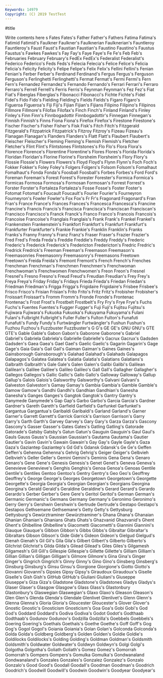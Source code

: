 ```yaml
---
Keywords: 14979
Copyright: (C) 2019 TestTest
---
```


#title

Write contents here
s Fates Fates's Father
Father's Fathers Fatima Fatima's Fatimid Fatimid's Faulkner Faulkner's Faulknerian Faulknerian's
Fauntleroy Fauntleroy's Faust Faust's Faustian Faustian's Faustino Faustino's Faustus Faustus's
Fawkes Fawkes's Fay Fay's Faye Faye's Fe Fe's Feb Feb's
Februaries February February's FedEx FedEx's Federalist Federalist's Federico Federico's Feds
Feds's Felecia Felecia's Felice Felice's Felicia Felicia's Felicity Felicity's Felipe
Felipe's Felix Felix's Fellini Fellini's Fenian Fenian's Ferber Ferber's Ferdinand
Ferdinand's Fergus Fergus's Ferguson Ferguson's Ferlinghetti Ferlinghetti's Fermat Fermat's Fermi
Fermi's Fern Fern's Fernandez Fernandez's Fernando Fernando's Ferrari Ferrari's Ferraro
Ferraro's Ferrell Ferrell's Ferris Ferris's Feynman Feynman's Fez Fez's Fiat
Fiat's Fiberglas Fiberglas's Fibonacci Fibonacci's Fichte Fichte's Fidel Fidel's Fido
Fido's Fielding Fielding's Fields Fields's Figaro Figaro's Figueroa Figueroa's Fiji
Fiji's Fijian Fijian's Fijians Filipino Filipino's Filipinos Fillmore Fillmore's Filofax
Filofax's Finch Finch's Finland Finland's Finley Finley's Finn Finn's Finnbogadottir
Finnbogadottir's Finnegan Finnegan's Finnish Finnish's Finns Fiona Fiona's Firefox Firefox's
Firestone Firestone's Fischer Fischer's Fisher Fisher's Fisk Fisk's Fitch Fitch's
Fitzgerald Fitzgerald's Fitzpatrick Fitzpatrick's Fitzroy Fitzroy's Fizeau Fizeau's Flanagan Flanagan's
Flanders Flanders's Flatt Flatt's Flaubert Flaubert's Fleischer Fleischer's Fleming Fleming's
Flemish Flemish's Fletcher Fletcher's Flint Flint's Flintstones Flintstones's Flo Flo's
Flora Flora's Florence Florence's Florentine Florentine's Flores Flores's Florida Florida's
Floridan Floridan's Florine Florine's Florsheim Florsheim's Flory Flory's Flossie Flossie's
Flowers Flowers's Floyd Floyd's Flynn Flynn's Foch Foch's Fokker Fokker's
Foley Foley's Folgers Folgers's Folsom Folsom's Fomalhaut Fomalhaut's Fonda Fonda's
Foosball Foosball's Forbes Forbes's Ford Ford's Foreman Foreman's Forest Forest's
Forester Forester's Formica Formica's Formicas Formosa Formosa's Formosan Formosan's Forrest
Forrest's Forster Forster's Fortaleza Fortaleza's Fosse Fosse's Foster Foster's Fotomat
Fotomat's Foucault Foucault's Fourier Fourier's Fourneyron Fourneyron's Fowler Fowler's Fox
Fox's Fr Fr's Fragonard Fragonard's Fran Fran's France France's Frances
Frances's Francesca Francesca's Francine Francine's Francis Francis's Francisca Francisca's Franciscan
Franciscan's Francisco Francisco's Franck Franck's Franco Franco's Francois Francois's Francoise
Francoise's Franglais Franglais's Frank Frank's Frankel Frankel's Frankenstein Frankenstein's Frankfort
Frankfort's Frankfurt Frankfurt's Frankfurter Frankfurter's Frankie Frankie's Franklin Franklin's Franks
Franks's Franny Franny's Franz Franz's Fraser Fraser's Frazier Frazier's Fred
Fred's Freda Freda's Freddie Freddie's Freddy Freddy's Frederic Frederic's Frederick
Frederick's Fredericton Fredericton's Fredric Fredric's Fredrick Fredrick's Freeman Freeman's Freemason
Freemason's Freemasonries Freemasonry Freemasonry's Freemasons Freetown Freetown's Freida Freida's Fremont
Fremont's French French's Frenches Frenchman Frenchman's Frenchmen Frenchmen's Frenchwoman Frenchwoman's
Frenchwomen Frenchwomen's Freon Freon's Fresnel Fresnel's Fresno Fresno's Freud Freud's
Freudian Freudian's Frey Frey's Freya Freya's Friday Friday's Fridays Frieda
Frieda's Friedan Friedan's Friedman Friedman's Frigga Frigga's Frigidaire Frigidaire's Frisbee
Frisbee's Frisco Frisco's Frisian Frisian's Frito Frito's Fritz Fritz's Frobisher
Frobisher's Froissart Froissart's Fromm Fromm's Fronde Fronde's Frontenac Frontenac's Frost
Frost's Frostbelt Frostbelt's Fry Fry's Frye Frye's Fuchs Fuchs's Fuentes
Fuentes's Fugger Fugger's Fuji Fuji's Fujitsu Fujitsu's Fujiwara Fujiwara's Fukuoka
Fukuoka's Fukuyama Fukuyama's Fulani Fulani's Fulbright Fulbright's Fuller Fuller's Fulton
Fulton's Funafuti Funafuti's Fundy Fundy's Furtwängler Furtwängler's Fushun Fushun's Fuzhou
Fuzhou's Fuzzbuster Fuzzbuster's G G's GE GE's GNU GNU's GTE
GTE's Gable Gable's Gabon Gabon's Gaborone Gaborone's Gabriel Gabriel's Gabriela
Gabriela's Gabrielle Gabrielle's Gacrux Gacrux's Gadsden Gadsden's Gaea Gaea's Gael
Gael's Gaelic Gaelic's Gagarin Gagarin's Gage Gage's Gaia Gaia's Gail
Gail's Gaiman Gaiman's Gaines Gaines's Gainsborough Gainsborough's Galahad Galahad's Galahads
Galapagos Galapagos's Galatea Galatea's Galatia Galatia's Galatians Galatians's Galbraith Galbraith's
Gale Gale's Galen Galen's Galibi Galibi's Galilean Galilean's Galilee Galilee's
Galileo Galileo's Gall Gall's Gallagher Gallagher's Gallegos Gallegos's Gallic Gallic's
Gallo Gallo's Galloway Galloway's Gallup Gallup's Galois Galois's Galsworthy Galsworthy's
Galvani Galvani's Galveston Galveston's Gamay Gamay's Gambia Gambia's Gamble Gamble's
Gamow Gamow's Gandhi Gandhi's Gandhian Gandhian's Ganesha Ganesha's Ganges Ganges's
Gangtok Gangtok's Gantry Gantry's Ganymede Ganymede's Gap Gap's Garbo Garbo's
Garcia Garcia's Gardner Gardner's Gareth Gareth's Garfield Garfield's Garfunkel Garfunkel's
Gargantua Gargantua's Garibaldi Garibaldi's Garland Garland's Garner Garner's Garrett Garrett's
Garrick Garrick's Garrison Garrison's Garry Garry's Garth Garth's Garvey Garvey's
Gary Gary's Garza Garza's Gascony Gascony's Gasser Gasser's Gates Gates's
Gatling Gatling's Gatorade Gatorade's Gatsby Gatsby's Gatun Gatun's Gauguin Gauguin's
Gaul Gaul's Gauls Gauss Gauss's Gaussian Gaussian's Gautama Gautama's Gautier
Gautier's Gavin Gavin's Gawain Gawain's Gay Gay's Gayle Gayle's Gaza
Gaza's Gaziantep Gaziantep's Gd Gd's Gdansk Gdansk's Ge Ge's Geffen
Geffen's Gehenna Gehenna's Gehrig Gehrig's Geiger Geiger's Gelbvieh Gelbvieh's Geller
Geller's Gemini Gemini's Geminis Gena Gena's Genaro Genaro's Gene Gene's
Genesis Genesis's Genet Genet's Geneva Geneva's Genevieve Genevieve's Genghis Genghis's
Genoa Genoa's Genoas Gentile Gentile's Gentiles Gentoo Gentoo's Gentry Gentry's
Geo Geo's Geoffrey Geoffrey's George George's Georges Georgetown Georgetown's Georgette
Georgette's Georgia Georgia's Georgian Georgian's Georgians Georgina Georgina's Gerald Gerald's
Geraldine Geraldine's Gerard Gerard's Gerardo Gerardo's Gerber Gerber's Gere Gere's
Geritol Geritol's German German's Germanic Germanic's Germans Germany Germany's Geronimo
Geronimo's Gerry Gerry's Gershwin Gershwin's Gertrude Gertrude's Gestapo Gestapo's Gestapos
Gethsemane Gethsemane's Getty Getty's Gettysburg Gettysburg's Gewürztraminer Gewürztraminer's Ghana Ghana's
Ghanaian Ghanian Ghanian's Ghanians Ghats Ghats's Ghazvanid Ghazvanid's Ghent Ghent's
Ghibelline Ghibelline's Giacometti Giacometti's Giannini Giannini's Giauque Giauque's Gibbon Gibbon's
Gibbs Gibbs's Gibraltar Gibraltar's Gibraltars Gibson Gibson's Gide Gide's Gideon
Gideon's Gielgud Gielgud's Gienah Gienah's Gil Gil's Gila Gila's Gilbert
Gilbert's Gilberto Gilberto's Gilchrist Gilchrist's Gilda Gilda's Gilead Gilead's Giles
Giles's Gilgamesh Gilgamesh's Gill Gill's Gillespie Gillespie's Gillette Gillette's Gilliam
Gilliam's Gillian Gillian's Gilligan Gilligan's Gilmore Gilmore's Gina Gina's Ginger
Ginger's Gingrich Gingrich's Ginny Ginny's Gino Gino's Ginsberg Ginsberg's Ginsburg
Ginsburg's Ginsu Ginsu's Giorgione Giorgione's Giotto Giotto's Giovanni Giovanni's Gipsies
Gipsy Gipsy's Giraudoux Giraudoux's Giselle Giselle's Gish Gish's GitHub GitHub's
Giuliani Giuliani's Giuseppe Giuseppe's Giza Giza's Gladstone Gladstone's Gladstones Gladys
Gladys's Glaser Glaser's Glasgow Glasgow's Glass Glass's Glastonbury Glastonbury's Glaswegian
Glaswegian's Glaxo Glaxo's Gleason Gleason's Glen Glen's Glenda Glenda's Glendale
Glenlivet Glenlivet's Glenn Glenn's Glenna Glenna's Gloria Gloria's Gloucester Gloucester's
Glover Glover's Gnostic Gnostic's Gnosticism Gnosticism's Goa Goa's Gobi Gobi's
God God's Goddard Goddard's Godiva Godiva's Godot Godot's Godthaab Godthaab's
Godunov Godunov's Godzilla Godzilla's Goebbels Goebbels's Goering Goering's Goethals Goethals's
Goethe Goethe's Goff Goff's Gog Gog's Gogol Gogol's Goiania Goiania's
Golan Golan's Golconda Golconda's Golda Golda's Goldberg Goldberg's Golden Golden's
Goldie Goldie's Goldilocks Goldilocks's Golding Golding's Goldman Goldman's Goldsmith Goldsmith's
Goldwater Goldwater's Goldwyn Goldwyn's Golgi Golgi's Golgotha Golgotha's Goliath Goliath's
Gomez Gomez's Gomorrah Gomorrah's Gompers Gompers's Gomulka Gomulka's Gondwanaland Gondwanaland's
Gonzales Gonzales's Gonzalez Gonzalez's Gonzalo Gonzalo's Good Good's Goodall Goodall's
Goodman Goodman's Goodrich Goodrich's Goodwill Goodwill's Goodwin Goodwin's Goodyear Goodyear's
